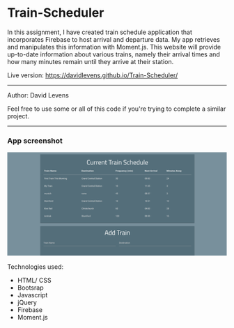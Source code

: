 # Train-Scheduler
In this assignment, I have created train schedule application that incorporates Firebase to host arrival and departure data. My app retrieves and manipulates this information with Moment.js. This website will provide up-to-date information about various trains, namely their arrival times and how many minutes remain until they arrive at their station.

Live version: https://davidlevens.github.io/Train-Scheduler/
<hr></hr>

Author: David Levens

Feel free to use some or all of this code if you're trying to complete a similar project.
<hr></hr>

<h3> App screenshot </h3>

![alt text](https://github.com/Davidlevens/Train-Scheduler/blob/master/assets/images/train.png "Train Scheduler")

Technologies used:
- HTML/ CSS
- Bootsrap
- Javascript
- jQuery
- Firebase
- Moment.js
